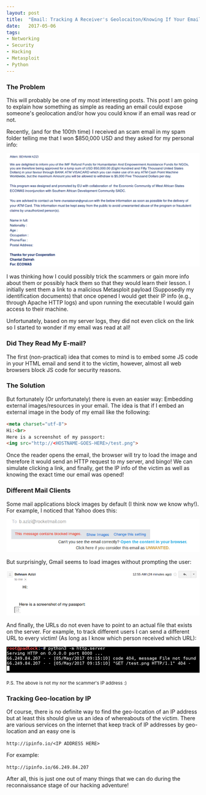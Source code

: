 ```yaml
---
layout: post
title:  "Email: Tracking A Receiver's Geolocaiton/Knowing If Your Email Was Read"
date:   2017-05-06
tags:
- Networking
- Security
- Hacking
- Metasploit
- Python
---
```



### The Problem
This will probably be one of my most interesting posts. This post I am going to explain how something as simple as reading an email could expose someone's geolocation and/or how you could know if an email was read or not.

Recently, (and for the 100th time) I received an scam email in my spam folder telling me that I won $850,000 USD and they asked for my personal info:

![Screenshot showing the scam email I received](/images/scam-email.png)


I was thinking how I could possibly trick the scammers or gain more info about them or possibly hack them so that they would learn their lesson. I initially sent them a link to a malicious Metasploit payload (Supposedly my identification documents) that once opened I would get their IP info (e.g., through Apache HTTP logs) and upon running the executable I would gain access to their machine.

Unfortunately, based on my server logs, they did not even click on the link so I started to wonder if my email was read at all!

### Did They Read My E-mail?
The first (non-practical) idea that comes to mind is to embed some JS code in your HTML email and send it to the victim, however, almost all web browsers block JS code for security reasons.

### The Solution
But fortunately (Or unfortunately) there is even an easier way: Embedding external images/resources in your email. The idea is that if I embed an external image in the body of my email like the following:

```HTML
<meta charset="utf-8">
Hi:<br>
Here is a screenshot of my passport:
<img src="http://<HOSTNAME-GOES-HERE>/test.png">
```

Once the reader opens the email, the browser will try to load the image and therefore it would send an HTTP request to my server, and bingo! We can simulate clicking a link, and finally, get the IP info of the victim as well as knowing the exact time our email was opened!



### Different Mail Clients
Some mail applications block images by default (I think now we know why!). For example, I noticed that Yahoo does this:

![Screenshot Showing Yahoo Mail Blocking Images](/images/email-track.png)

But surprisingly, Gmail seems to load images without prompting the user:

![Screenshot Showing Gmail Not Blocking Images](/images/email-track-gmail.png)



And finally, the URLs do not even have to point to an actual file that exists on the server. For example, to track different users I can send a different URL to every victim! (As long as I know which person received which URL):

![Screenshot Showing Python Build-in HTTP Server](/images/python-http-server.png)

<small>P.S.  The above is not my nor the scammer's IP address  :)</small>

### Tracking Geo-location by IP

Of course, there is no definite way to find the geo-location of an IP address but at least this should give us an idea of whereabouts of the victim. There are various services on the internet that keep track of IP addresses by geo-location and an easy one is

`http://ipinfo.io/<IP ADDRESS HERE>`

For example:

`http://ipinfo.io/66.249.84.207`

After all, this is just one out of many things that we can do during the reconnaissance stage of our hacking adventure!
